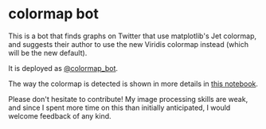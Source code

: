 colormap bot
============

This is a bot that finds graphs on Twitter that use matplotlib's Jet colormap, and suggests their author to use the new Viridis colormap instead (which will be the new default).

It is deployed as [@colormap_bot](https://twitter.com/colormap_bot).

The way the colormap is detected is shown in more details in [this notebook](notebooks/index.ipynb).

Please don't hesitate to contribute! My image processing skills are weak, and since I spent more time on this than initially anticipated, I would welcome feedback of any kind.
